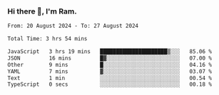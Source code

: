 ### Hi there 👋, I'm Ram.

<!--START_SECTION:waka-->

```txt
From: 20 August 2024 - To: 27 August 2024

Total Time: 3 hrs 54 mins

JavaScript   3 hrs 19 mins   █████████████████████▒░░░   85.06 %
JSON         16 mins         █▓░░░░░░░░░░░░░░░░░░░░░░░   07.00 %
Other        9 mins          █░░░░░░░░░░░░░░░░░░░░░░░░   04.16 %
YAML         7 mins          ▓░░░░░░░░░░░░░░░░░░░░░░░░   03.07 %
Text         1 min           ░░░░░░░░░░░░░░░░░░░░░░░░░   00.54 %
TypeScript   0 secs          ░░░░░░░░░░░░░░░░░░░░░░░░░   00.18 %
```

<!--END_SECTION:waka-->
